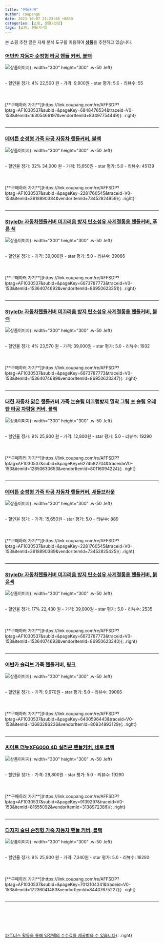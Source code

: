 ```yaml
---
title: "핸들커버"
author: coupang6
date: 2023-10-07 21:23:08 +0800
categories: [쇼핑, 생활/건강]
tags: [쇼핑, 핸들커버]
---
```


본 쇼핑 추천 글은 자체 분석 도구를 이용하여 [**상품**](https://link.coupang.com/a/bao1ui)을 추천하고 있습니다.

### [어반카 자동차 순정형 타공 핸들 커버, 블랙](https://link.coupang.com/re/AFFSDP?lptag=AF1030537&subid=&pageKey=6848476534&traceid=V0-153&itemId=16305466197&vendorItemId=83497754449)

![상품이미지](https://thumbnail8.coupangcdn.com/thumbnails/remote/230x230ex/image/retail/images/2022/10/17/17/0/cd9b5cdc-10b1-4291-8600-baa8e9285f37.jpg){: width="300" height="300" .w-50 .left}


<br>
- 할인율 정가: 4%  22,500   원
- 가격: 9,900원
- star 평가: 5.0
- 리뷰수: 55
<br>
<br>
<br>
<br>
[**구매하러 가기**](https://link.coupang.com/re/AFFSDP?lptag=AF1030537&subid=&pageKey=6848476534&traceid=V0-153&itemId=16305466197&vendorItemId=83497754449){: .right}
<br>
<br>

---

### [메이튼 순정형 가죽 타공 자동차 핸들커버, 블랙](https://link.coupang.com/re/AFFSDP?lptag=AF1030537&subid=&pageKey=2281760545&traceid=V0-153&itemId=3918890384&vendorItemId=73452824959)

![상품이미지](https://thumbnail9.coupangcdn.com/thumbnails/remote/230x230ex/image/retail/images/4284112795509862-17580cd3-f9c5-47e8-bca7-0ef7777189d2.jpg){: width="300" height="300" .w-50 .left}


<br>
- 할인율 정가: 32%  34,000   원
- 가격: 15,650원
- star 평가: 5.0
- 리뷰수: 45139
<br>
<br>
<br>
<br>
[**구매하러 가기**](https://link.coupang.com/re/AFFSDP?lptag=AF1030537&subid=&pageKey=2281760545&traceid=V0-153&itemId=3918890384&vendorItemId=73452824959){: .right}
<br>
<br>

---

### [StyleDr 자동차핸들커버 미끄러움 방지 탄소섬유 사계절통용 핸들커버, 푸른 색](https://link.coupang.com/re/AFFSDP?lptag=AF1030537&subid=&pageKey=6673787773&traceid=V0-153&itemId=15364074692&vendorItemId=86950623351)

![상품이미지](https://thumbnail7.coupangcdn.com/thumbnails/remote/230x230ex/image/vendor_inventory/3c6c/558ba26dc831bc056e02a4809d07ea0d442ec5d4dfc46193b8655eb822d5.jpg){: width="300" height="300" .w-50 .left}


<br>
- 할인율 정가: 
- 가격: 39,000원
- star 평가: 5.0
- 리뷰수: 39066
<br>
<br>
<br>
<br>
[**구매하러 가기**](https://link.coupang.com/re/AFFSDP?lptag=AF1030537&subid=&pageKey=6673787773&traceid=V0-153&itemId=15364074692&vendorItemId=86950623351){: .right}
<br>
<br>

---

### [StyleDr 자동차핸들커버 미끄러움 방지 탄소섬유 사계절통용 핸들커버, 블랙](https://link.coupang.com/re/AFFSDP?lptag=AF1030537&subid=&pageKey=6673787773&traceid=V0-153&itemId=15364074689&vendorItemId=86950623347)

![상품이미지](https://thumbnail6.coupangcdn.com/thumbnails/remote/230x230ex/image/vendor_inventory/9497/5cde237ade79bef65645106b6fbe47e965d654bbd253d682b8c9ebbeab33.jpg){: width="300" height="300" .w-50 .left}


<br>
- 할인율 정가: 4%  23,570   원
- 가격: 39,000원
- star 평가: 5.0
- 리뷰수: 1932
<br>
<br>
<br>
<br>
[**구매하러 가기**](https://link.coupang.com/re/AFFSDP?lptag=AF1030537&subid=&pageKey=6673787773&traceid=V0-153&itemId=15364074689&vendorItemId=86950623347){: .right}
<br>
<br>

---

### [대한 자동차 얇은 핸들커버 가죽 논슬립 미끄럼방지 밀착 그립 초 슬림 우레탄 타공 차량용 커버, 블랙](https://link.coupang.com/re/AFFSDP?lptag=AF1030537&subid=&pageKey=6274582704&traceid=V0-153&itemId=12850630653&vendorItemId=80116094224)

![상품이미지](https://thumbnail8.coupangcdn.com/thumbnails/remote/230x230ex/image/rs_quotation_api/thr3v8p8/2a95b1e6ebf645afaf47671b36309c82.jpg){: width="300" height="300" .w-50 .left}


<br>
- 할인율 정가: 9%  25,900   원
- 가격: 12,800원
- star 평가: 5.0
- 리뷰수: 19290
<br>
<br>
<br>
<br>
[**구매하러 가기**](https://link.coupang.com/re/AFFSDP?lptag=AF1030537&subid=&pageKey=6274582704&traceid=V0-153&itemId=12850630653&vendorItemId=80116094224){: .right}
<br>
<br>

---

### [메이튼 순정형 가죽 타공 자동차 핸들커버, 새들브라운](https://link.coupang.com/re/AFFSDP?lptag=AF1030537&subid=&pageKey=2281760545&traceid=V0-153&itemId=3918890389&vendorItemId=73452825425)

![상품이미지](https://thumbnail8.coupangcdn.com/thumbnails/remote/230x230ex/image/rs_quotation_api/amy0be48/7bd31d6bf19c4c5c9bf7f90c6283e063.jpg){: width="300" height="300" .w-50 .left}


<br>
- 할인율 정가: 
- 가격: 15,650원
- star 평가: 5.0
- 리뷰수: 889
<br>
<br>
<br>
<br>
[**구매하러 가기**](https://link.coupang.com/re/AFFSDP?lptag=AF1030537&subid=&pageKey=2281760545&traceid=V0-153&itemId=3918890389&vendorItemId=73452825425){: .right}
<br>
<br>

---

### [StyleDr 자동차핸들커버 미끄러움 방지 탄소섬유 사계절통용 핸들커버, 붉은색](https://link.coupang.com/re/AFFSDP?lptag=AF1030537&subid=&pageKey=6673787773&traceid=V0-153&itemId=15364074693&vendorItemId=86950623340)

![상품이미지](https://thumbnail9.coupangcdn.com/thumbnails/remote/230x230ex/image/vendor_inventory/2fca/03ddd19f5cc765451c70a3eafe6c0fa5047757bc2ac364f81b5f69bc8ef2.jpg){: width="300" height="300" .w-50 .left}


<br>
- 할인율 정가: 17%  22,430   원
- 가격: 39,000원
- star 평가: 5.0
- 리뷰수: 2535
<br>
<br>
<br>
<br>
[**구매하러 가기**](https://link.coupang.com/re/AFFSDP?lptag=AF1030537&subid=&pageKey=6673787773&traceid=V0-153&itemId=15364074693&vendorItemId=86950623340){: .right}
<br>
<br>

---

### [어반카 슬리브 가죽 핸들커버, 핑크](https://link.coupang.com/re/AFFSDP?lptag=AF1030537&subid=&pageKey=6400596443&traceid=V0-153&itemId=13683286236&vendorItemId=80934993129)

![상품이미지](https://thumbnail8.coupangcdn.com/thumbnails/remote/230x230ex/image/rs_quotation_api/ngtk94rj/351a04c5e1b84c838654301a6d6dab80.jpg){: width="300" height="300" .w-50 .left}


<br>
- 할인율 정가: 
- 가격: 9,670원
- star 평가: 5.0
- 리뷰수: 39066
<br>
<br>
<br>
<br>
[**구매하러 가기**](https://link.coupang.com/re/AFFSDP?lptag=AF1030537&subid=&pageKey=6400596443&traceid=V0-153&itemId=13683286236&vendorItemId=80934993129){: .right}
<br>
<br>

---

### [씨아트 더뉴XF6000 4D 실리콘 핸들커버, 네로 블랙](https://link.coupang.com/re/AFFSDP?lptag=AF1030537&subid=&pageKey=9139297&traceid=V0-153&itemId=81655092&vendorItemId=3138972386)

![상품이미지](https://thumbnail6.coupangcdn.com/thumbnails/remote/230x230ex/image/retail/images/10627620135044202-0de2e832-20a3-4a01-a9a6-296ec71c811f.jpg){: width="300" height="300" .w-50 .left}


<br>
- 할인율 정가: 
- 가격: 28,800원
- star 평가: 5.0
- 리뷰수: 19290
<br>
<br>
<br>
<br>
[**구매하러 가기**](https://link.coupang.com/re/AFFSDP?lptag=AF1030537&subid=&pageKey=9139297&traceid=V0-153&itemId=81655092&vendorItemId=3138972386){: .right}
<br>
<br>

---

### [디지지 슬림 순정형 가죽 자동차 핸들 커버, 블랙](https://link.coupang.com/re/AFFSDP?lptag=AF1030537&subid=&pageKey=7012104341&traceid=V0-153&itemId=17236041483&vendorItemId=84407675227)

![상품이미지](https://thumbnail7.coupangcdn.com/thumbnails/remote/230x230ex/image/rs_quotation_api/sxlrscs7/7a86f718519245b1881b2b9b6a47f485.jpg){: width="300" height="300" .w-50 .left}


<br>
- 할인율 정가: 9%  25,900   원
- 가격: 7,340원
- star 평가: 5.0
- 리뷰수: 19290
<br>
<br>
<br>
<br>
[**구매하러 가기**](https://link.coupang.com/re/AFFSDP?lptag=AF1030537&subid=&pageKey=7012104341&traceid=V0-153&itemId=17236041483&vendorItemId=84407675227){: .right}
<br>
<br>

---
<br><br><br><br><br> [파트너스 활동을 통해 일정액의 수수료를 제공받을 수 있습니다](https://link.coupang.com/a/bao1ui){: .right}